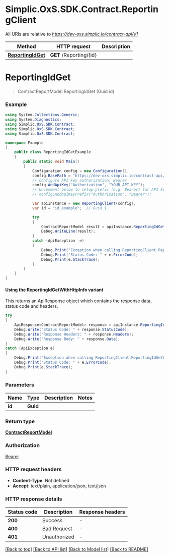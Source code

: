 # Simplic.OxS.SDK.Contract.ReportingClient

All URIs are relative to *https://dev-oxs.simplic.io/contract-api/v1*

| Method | HTTP request | Description |
|--------|--------------|-------------|
| [**ReportingIdGet**](ReportingClient.md#reportingidget) | **GET** /Reporting/{id} |  |

<a id="reportingidget"></a>
# **ReportingIdGet**
> ContractReportModel ReportingIdGet (Guid id)



### Example
```csharp
using System.Collections.Generic;
using System.Diagnostics;
using Simplic.OxS.SDK.Contract;
using Simplic.OxS.SDK.Contract;
using Simplic.OxS.SDK.Contract;

namespace Example
{
    public class ReportingIdGetExample
    {
        public static void Main()
        {
            Configuration config = new Configuration();
            config.BasePath = "https://dev-oxs.simplic.io/contract-api/v1";
            // Configure API key authorization: Bearer
            config.AddApiKey("Authorization", "YOUR_API_KEY");
            // Uncomment below to setup prefix (e.g. Bearer) for API key, if needed
            // config.AddApiKeyPrefix("Authorization", "Bearer");

            var apiInstance = new ReportingClient(config);
            var id = "id_example";  // Guid | 

            try
            {
                ContractReportModel result = apiInstance.ReportingIdGet(id);
                Debug.WriteLine(result);
            }
            catch (ApiException  e)
            {
                Debug.Print("Exception when calling ReportingClient.ReportingIdGet: " + e.Message);
                Debug.Print("Status Code: " + e.ErrorCode);
                Debug.Print(e.StackTrace);
            }
        }
    }
}
```

#### Using the ReportingIdGetWithHttpInfo variant
This returns an ApiResponse object which contains the response data, status code and headers.

```csharp
try
{
    ApiResponse<ContractReportModel> response = apiInstance.ReportingIdGetWithHttpInfo(id);
    Debug.Write("Status Code: " + response.StatusCode);
    Debug.Write("Response Headers: " + response.Headers);
    Debug.Write("Response Body: " + response.Data);
}
catch (ApiException e)
{
    Debug.Print("Exception when calling ReportingClient.ReportingIdGetWithHttpInfo: " + e.Message);
    Debug.Print("Status Code: " + e.ErrorCode);
    Debug.Print(e.StackTrace);
}
```

### Parameters

| Name | Type | Description | Notes |
|------|------|-------------|-------|
| **id** | **Guid** |  |  |

### Return type

[**ContractReportModel**](ContractReportModel.md)

### Authorization

[Bearer](../README.md#Bearer)

### HTTP request headers

 - **Content-Type**: Not defined
 - **Accept**: text/plain, application/json, text/json


### HTTP response details
| Status code | Description | Response headers |
|-------------|-------------|------------------|
| **200** | Success |  -  |
| **400** | Bad Request |  -  |
| **401** | Unauthorized |  -  |

[[Back to top]](#) [[Back to API list]](../README.md#documentation-for-api-endpoints) [[Back to Model list]](../README.md#documentation-for-models) [[Back to README]](../README.md)

